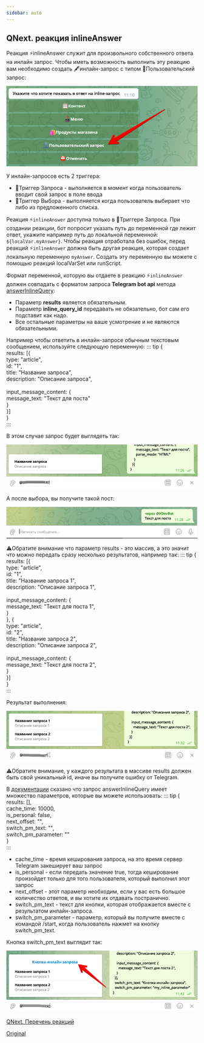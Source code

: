 ```yaml
---
sidebar: auto
---
```


## QNext. реакция inlineAnswer

Реакция ⚡️inlineAnswer служит для произвольного собственного ответа на инлайн запрос. Чтобы иметь возможность выполнить эту реакцию вам необходимо создать 🖋инлайн-запрос с типом 👤Пользовательский запрос:

![](./1.png)

У инлайн-запросов есть 2 триггера:
* 🔗Триггер Запроса - выполняется в момент когда пользователь вводит свой запрос в поле ввода
* 🔗Триггер Выбора - выполняется когда пользователь выбирает что либо из предложенного списка.

Реакция ⚡️`inlineAnswer` доступна только в 🔗Триггере Запроса. При создании реакции, бот попросит указать путь до переменной где лежит ответ, укажите например путь до локальной переменной: `${localVar.myAnswer}`. Чтобы реакция отработала без ошибок, перед реакций ⚡️`inlineAnswer` должна быть другая реакция, которая создает локальную переменную `myAnswer`. Создать эту переменную вы можете с помощью реакций localVarSet или runScript. 

Формат переменной, которую вы отдаете в реакцию ⚡️`inlineAnswer` должен совпадать с форматом запроса **Telegram bot api** метода [answerInlineQuery](https://core.telegram.org/bots/api#answerinlinequery):
* Параметр **results** является обязательным.
* Параметр **inline_query_id** передавать не обязательно, бот сам его подставит как надо.
* Все остальные параметры на ваше усмотрение и не являются обязательными.

Например чтобы ответить в инлайн-запросе обычным текстовым сообщением, используйте следующую переменную:
::: tip
{<br> results: [{<br>  type: "article",<br>  id: "1",<br>  title: "Название запроса",<br>  description: "Описание запроса",<br><br>  input_message_content: {<br>   message_text: "Текст для поста"<br>  }<br> }]<br>}<br>
:::

В этом случае запрос будет выглядеть так:

![](./2.png)

А после выбора, вы получите такой пост:

![](./3.png)

⚠️Обратите внимание что параметр results - это массив, а это значит что можно передать сразу несколько результатов, например так:
::: tip
{<br> results: [{<br>  type: "article",<br>  id: "1",<br>  title: "Название запроса 1",<br>  description: "Описание запроса 1",<br><br>  input_message_content: {<br>   message_text: "Текст для поста 1",<br>  }<br> }, {<br>  type: "article",<br>  id: "2",<br>  title: "Название запроса 2",<br>  description: "Описание запроса 2",<br><br>  input_message_content: {<br>   message_text: "Текст для поста 2",<br>  }<br> }]<br>}<br>
:::

Результат выполнения:

![](./4.png)

⚠️Обратите внимание, у каждого результата в массиве results должен быть свой уникальный id, иначе вы получите ошибку от Telegram.

В [документации](https://core.telegram.org/bots/api#answerinlinequery) сказано что запрос answerInlineQuery имеет множество параметров, которые вы можете использовать:
::: tip
{<br> results: [],<br> cache_time: 10000,<br> is_personal: false,<br> next_offset: "",<br> switch_pm_text: "",<br> switch_pm_parameter: ""<br>}<br>
:::
* cache_time - время кеширования запроса, на это время сервер Telegram закеширует ваш запрос
* is_personal - если передать значение true, тогда кеширование произойдет только для того пользователя, который выполнил этот запрос
* next_offset - этот параметр необходим, если у вас есть большое количество ответов, и вы хотите их отдавать постранично.
* switch_pm_text - текст для кнопки, которая отображается вместе с результатом инлайн-запроса.
* switch_pm_parameter - параметр, который вы получите вместе с командой /start, когда пользователь нажмет на кнопку switch_pm_text.

Кнопка switch_pm_text выглядит так:

![](./5.png)





[QNext. Перечень реакций](/docs-test/ph/reactions)

[Original](https://telegra.ph/QNext-admin-reaction-inlineAnswer-08-05)